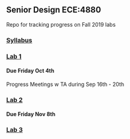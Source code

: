 ## Senior Design ECE:4880
Repo for tracking progress on Fall 2019 labs

### [Syllabus](https://github.com/bmitchinson/ece4880/blob/master/syllabus.pdf)

### [Lab 1](https://github.com/bmitchinson/ece4880/tree/master/Lab1) 
#### Due Friday Oct 4th
Progress Meetings w TA during Sep 16th - 20th

### [Lab 2](https://github.com/bmitchinson/ece4880/tree/master/Lab2)
#### Due Friday Nov 8th

### [Lab 3](https://github.com/bmitchinson/ece4880/tree/master/Lab3) 
